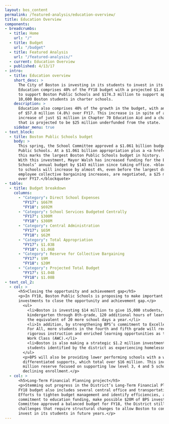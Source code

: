 ```yaml
---
layout: bos_content
permalink: /featured-analysis/education-overview/
title: Education Overview
components:
- breadcrumbs:
  - title: Home
    url: "/"
  - title: Budget
    url: "/budget"
  - title: Featured Analysis
    url: "/featured-analysis/"
  - current: Education Overview
  - published: 4/13/17
- intro:
  - title: Education overview
    short_desc: >
      The City of Boston is investing in its students to invest in its future. 
      Education comprises 40% of the FY18 budget with a projected $1.081 billion 
      to support Boston Public Schools and $174.3 million to support approximately 
      10,600 Boston students in charter schools.
    description: >
      Education also comprises 40% of the growth in the budget, with an increase 
      of $57.8 million (4.8%) over FY17. This increase is in spite of a projected 
      increase of just $1 million in Chapter 70 Education Aid and a charter reimbursement 
      that is projected to be $25 million underfunded from the state.  
    sidebar_menu: true    
- text_block:
  - title: Boston Public Schools budget
    body: > 
      This spring, the School Committee approved a $1.061 billion budget for the Boston 
      Public Schools. At a $1.061 billion appropriation plus a <a href="https://budget.boston.gov/operating-budget/reserve-for-collective-bargaining/">$20 million collective bargaining reserve</a>, 
      this marks the largest Boston Public Schools budget in history.  
      With this investment, Mayor Walsh has increased funding for the Boston Public 
      Schools’ annual budget by $143 million since taking office. <blockquote>Funding directed 
      to schools will increase by almost 4%, even before the largest driver of BPS costs, 
      employee collective bargaining increases, are negotiated, a $25 million increase 
      over FY17.</blockquote>
- table:
  - title: Budget breakdown
    columns:
      - "Category": Direct School Expenses
        "FY17": $667M
        "FY18": $692M
      - "Category": School Services Budgeted Centrally
        "FY17": $300M
        "FY18": $308M
      - "Category": Central Administration
        "FY17": $65M
        "FY18": $62M
      - "Category": Total Appropriation
        "FY17": $1.03B
        "FY18": $1.06B
      - "Category": Reserve for Collective Bargaining
        "FY17": $9M
        "FY18": $20M
      - "Category": Projected Total Budget
        "FY17": $1.04B
        "FY18": $1.08B
- text_col_2:
  - col: >
      <h5>Closing the opportunity and achievement gap</h5>
      <p>In FY18, Boston Public Schools is proposing to make important research-backed 
      investments to close the opportunity and achievement gap.</p>
        <ul>
          <li>Boston is investing $14 million to give 15,000 students, from 
          kindergarten through 8th-grade, 120 additional hours of learning time — or 
          the equivalent of 20 more school days a year.</li>
          <li>In addition, by strengthening BPS’s commitment to Excellence 
          For All, more students in the fourth and fifth grade will receive the same 
          rigorous instruction and enriched learning opportunities as those in Advanced 
          Work Class (AWC).</li>
          <li>Boston is also making a strategic $1.2 million investment to support 3,000 BPS 
          students identified by the district as experiencing homelessness.</li>
        </ul>
        <p>BPS will also be providing lower performing schools with a wide-range of 
        differentiated supports, which total over $16 million. This includes a new $1.25 
        million reserve focused on supporting low level 3, 4 and 5 schools with 
        declining enrollment.</p>
  - col: >
      <h5>Long-Term Financial Planning project</h5>
      <p>Stemming out progress in the District’s Long-Term Financial Planning project, the 
      FY18 budget also includes several central office and transportation efficiencies. 
      Efforts to tighten budget management and identify efficiencies, along with Mayor Walsh’s 
      commitment to education funding, make possible $20M of BPS investments. While the School 
      Committee approved a balanced budget for FY18, the District still has underlying 
      challenges that require structural changes to allow Boston to continue to effectively 
      invest in its students in future years.</p>
---
```

